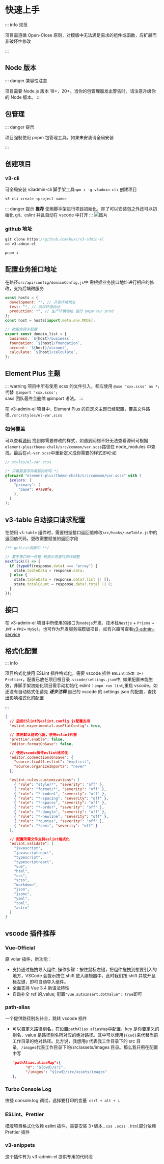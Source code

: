 # 快速上手

::: info 规范

项目需遵循 Open-Close 原则，对模版中无法满足需求的组件或函数，应扩展而非破坏性修改

:::

## Node 版本

::: danger 兼容性注意

项目需要 Node.js 版本 18+，20+。当你的包管理器发出警告时，请注意升级你的 Node 版本。
:::

## 包管理

::: danger 提示

项目强制使用 pnpm 包管理工具。如果未安装请全局安装

:::

## 创建项目

### v3-cli

可全局安装 v3admin-cli 脚手架工具`npm i -g v3admin-cli`
创建项目

```js
v3-cli create <project-name>
```

::: danger 提示
**推荐** 使用脚手架进行项目初始化，除了可以安装包之外还可以初始化 git、eslint 并且自动在 vscode 中打开
:::
![图片](/imgs/cmd.png)

### github 地址

```js
git clone https://github.com/huxc/v3-admin-el
cd v3-admin-el

pnpm i
```

## 配置业务接口地址

在路径`src/api/config/domainConfig.js`中 需根据业务接口地址进行相应的修改，支持后端微服务

```js
const hosts = {
  development: "", // 开发环境地址
  test: "", // 测试环境地址
  production: "", // 生产环境地址 运行 pnpm run prod
};
const host = hosts[import.meta.env.MODE];

// 微服务网关配置
export const domain_list = {
  business: `${host}/business`,
  foundation: `${host}/foundation`,
  account: `${host}/account`,
  calculate: `${host}/calculate`,
};
```

## Element Plus 主题

::: warning
项目中所有使用 scss 的文件引入，都应使用 `@use 'xxx.scss' as *;` 代替` @import 'xxx.scss';`<br/>
sass 团队最终会删除 @import 语法。
:::

在 v3-admin-el 项目中，Element Plus 的自定义主题已经配置，覆盖文件路径`./src/styles/el-var.scss`

### 如何覆盖

可以查看[源码](https://github.com/element-plus/element-plus/blob/dev/packages/theme-chalk/src/common/var.scss) 找到你需要修改的样式，如遇到网络不好无法查看源码可根据`element-plus/theme-chalk/src/common/var.scss`路径在 node_modules 中查找。最后在`el-var.scss`中重新定义成你需要的样式即可:如

```scss
// styles/el-var.scss

/* 只需要重写你需要的即可 */
@forward "element-plus/theme-chalk/src/common/var.scss" with (
  $colors: (
    "primary": (
      "base": #7a89fe,
    ),
  )
);
```

## v3-table 自动接口请求配置

在使用 `v3-table` 组件时，需要根据接口返回值修改`src/hooks/useTable.js`中的返回值代码，更改需要赋值的返回字段

```js
/** getList函数中 **/

// 基于接口统一处理 根据业务接口自行调整
nextTick(() => {
  if (typeOf(response.data) === "array") {
    state.tableData = response.data;
  } else {
    state.tableData = response.data?.list || [];
    state.totalCount = response.data?.total || 0;
  }
});
```

## 接口

在 v3-admin-el 项目中所使用的接口为`nodejs`开发，技术栈`Nestjs` + `Prisma` + `JWT` + `PM2`+ `MySql`。也可作为开发服务端模版项目，如有兴趣可查看[v3-admin-service](https://github.com/huxc/v3-admin-service)

## 格式化配置

::: info

项目格式化使用 ESLint 插件格式化，需要 vscode 插件 `ESLint(版本 3+)` `Prettier`。配置已放在项目根目录`.vscode/settings.json`中, 如果配置未能生效，非脚手架初始化项目需手动初始化 eslint：`pnpm run lint`,重启 vscode。如还没有自动格式化请先 **_逐步注释_** 自己的 vscode 的 settings.json 的配置，查找出影响格式化的配置

:::

```json
{
  // 启用ESlint的eslint.config.js配置支持
  "eslint.experimental.useFlatConfig": true,

  // 禁用默认格式化器，使用eslint代替
  "prettier.enable": false,
  "editor.formatOnSave": false,

  // 使用vscode插件eslint格式化
  "editor.codeActionsOnSave": {
    "source.fixAll.eslint": "explicit",
    "source.organizeImports": "never"
  },

  "eslint.rules.customizations": [
    { "rule": "style/*", "severity": "off" },
    { "rule": "format/*", "severity": "off" },
    { "rule": "*-indent", "severity": "off" },
    { "rule": "*-spacing", "severity": "off" },
    { "rule": "*-spaces", "severity": "off" },
    { "rule": "*-order", "severity": "off" },
    { "rule": "*-dangle", "severity": "off" },
    { "rule": "*-newline", "severity": "off" },
    { "rule": "*quotes", "severity": "off" },
    { "rule": "*semi", "severity": "off" }
  ],

  // 配置所需文件支持eslint格式化
  "eslint.validate": [
    "javascript",
    "javascriptreact",
    "typescript",
    "typescriptreact",
    "vue",
    "html",
    "css",
    "scss",
    "markdown",
    "json",
    "jsonc",
    "yaml",
    "toml",
    "astro"
  ]
}
```

## vscode 插件推荐

### Vue-Official

原 volar 插件，新功能：

- 支持通过拖拽导入组件;
  操作步骤：按住鼠标左键，把组件拖拽到想要引入的地方，VSCode 会提示按住 shift 放入编辑器中，此时我们按 shift 并放开鼠标左键，即可自动导入组件。
- 全面支持 Vue 3.4 新语法特性
- 自动补全 ref 的.value; 配置`"vue.autoInsert.dotValue": true`即可

### path-alias

一个提供路径别名补全，跳转 vscode 插件

- 可以自定义路径别名，在设置`pathAlias.aliasMap`中配置，key 是你要定义的别名，value 是路径别名所对应的绝对路径。其中可以使用`${cwd}`来代替当前工作目录的绝对路径。比方说，我想用`@` 代表我工作目录下的 src 目录，`/images`代表工作目录下的/src/assets/images 目录。那么我只用在配置中写
  ```json
  "pathAlias.aliasMap":{
        "@": "${cwd}/src",
        "/images": "${cwd}/src/assets/images"
  },
  ```

### Turbo Console Log

快捷 console.log 调试，选择要打印的变量` ctrl + alt + L`

### ESLint、Prettier

模版项目格式化依赖 eslint 插件，需要安装 3+版本,`.css .scss .html`部分依赖 Prettier 插件

### v3-snippets

这个插件有为 v3-admin-el 提供专用的代码段
